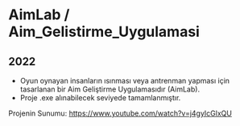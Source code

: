 # AimLab / Aim_Gelistirme_Uygulamasi
## 2022

- Oyun oynayan insanların ısınması veya antrenman yapması için tasarlanan bir Aim Geliştirme Uygulamasıdır (AimLab).
- Proje .exe alınabilecek seviyede tamamlanmıştır.

Projenin Sunumu: https://www.youtube.com/watch?v=j4gyIcGlxQU

